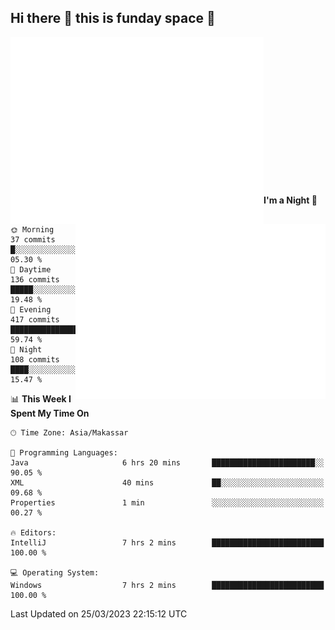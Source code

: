 ## Hi there 👋 this is funday space 🚀

<img align="left" width="405" alt="🌞" src="https://raw.githubusercontent.com/fhasnur/fhasnur/master/general.svg?token=ATQS65TR7ETTG5RLJUDIDBLBN34HE">
<img align="right" width="400" alt="🌞" src="https://raw.githubusercontent.com/fhasnur/fhasnur/master/statistics.svg?token=ATQS65TR7ETTG5RLJUDIDBLBN34HE">

<br><br><br><br><br><br><br><br><br><br><br><br><br><br>

<!--START_SECTION:waka-->
**I'm a Night 🦉** 

```text
🌞 Morning                37 commits          █░░░░░░░░░░░░░░░░░░░░░░░░   05.30 % 
🌆 Daytime                136 commits         █████░░░░░░░░░░░░░░░░░░░░   19.48 % 
🌃 Evening                417 commits         ███████████████░░░░░░░░░░   59.74 % 
🌙 Night                  108 commits         ████░░░░░░░░░░░░░░░░░░░░░   15.47 % 
```


📊 **This Week I Spent My Time On** 

```text
🕑︎ Time Zone: Asia/Makassar

💬 Programming Languages: 
Java                     6 hrs 20 mins       ███████████████████████░░   90.05 % 
XML                      40 mins             ██░░░░░░░░░░░░░░░░░░░░░░░   09.68 % 
Properties               1 min               ░░░░░░░░░░░░░░░░░░░░░░░░░   00.27 % 

🔥 Editors: 
IntelliJ                 7 hrs 2 mins        █████████████████████████   100.00 % 

💻 Operating System: 
Windows                  7 hrs 2 mins        █████████████████████████   100.00 % 
```


 Last Updated on 25/03/2023 22:15:12 UTC
<!--END_SECTION:waka-->
